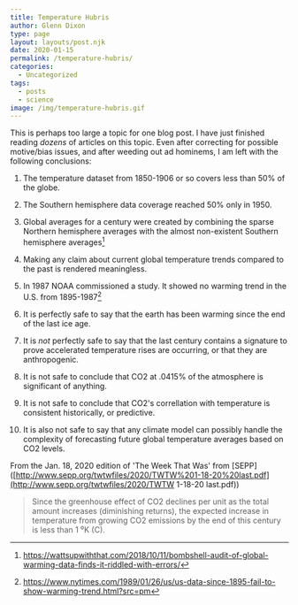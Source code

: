 ```yaml
---
title: Temperature Hubris
author: Glenn Dixon
type: page
layout: layouts/post.njk
date: 2020-01-15
permalink: /temperature-hubris/
categories:
  - Uncategorized
tags:
  - posts
  - science
image: /img/temperature-hubris.gif
---
```


This is perhaps too large a topic for one blog post. I have just finished reading *dozens* of articles on this topic. Even after correcting for possible motive/bias issues, and after weeding out ad hominems, I am left with the following conclusions:

1. The temperature dataset from 1850-1906 or so covers less than 50% of the globe.

2. The Southern hemisphere data coverage reached 50% only in 1950.

3. Global averages for a century were created by combining the sparse Northern hemisphere averages with the almost non-existent Southern hemisphere averages[^1]

4. Making any claim about current global temperature trends compared to the past is rendered meaningless.

5. In 1987 NOAA commissioned a study. It showed no warming trend in the U.S. from 1895-1987[^2]

6. It is perfectly safe to say that the earth has been warming since the end of the last ice age.

7. It is *not* perfectly safe to say that the last century contains a signature to prove accelerated temperature rises are occurring, or that they are anthropogenic.

8. It is not safe to conclude that CO2 at .0415% of the atmosphere is significant of anything.

9. It is not safe to conclude that CO2's correllation with temperature is consistent historically, or predictive.

10. It is also not safe to say that any climate model can possibly handle the complexity of forecasting future global temperature averages based on CO2 levels.

    [^1]: https://wattsupwiththat.com/2018/10/11/bombshell-audit-of-global-warming-data-finds-it-riddled-with-errors/
    [^2]: https://www.nytimes.com/1989/01/26/us/us-data-since-1895-fail-to-show-warming-trend.html?src=pm


From the Jan. 18, 2020 edition of 'The Week That Was' from [SEPP]([http://www.sepp.org/twtwfiles/2020/TWTW%201-18-20%20last.pdf](http://www.sepp.org/twtwfiles/2020/TWTW 1-18-20 last.pdf))

> Since the greenhouse effect of CO2 declines per unit as the total amount increases (diminishing returns), the expected increase in temperature from growing CO2 emissions by the end of this century is less than 1 ⁰K (C). 